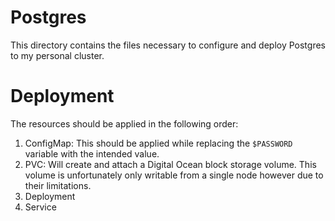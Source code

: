 # Postgres
This directory contains the files necessary to configure and deploy Postgres to
my personal cluster.

# Deployment
The resources should be applied in the following order:

1. ConfigMap: This should be applied while replacing the `$PASSWORD` variable
   with the intended value.
2. PVC: Will create and attach a Digital Ocean block storage volume. This volume
   is unfortunately only writable from a single node however due to their
   limitations.
3. Deployment
4. Service
